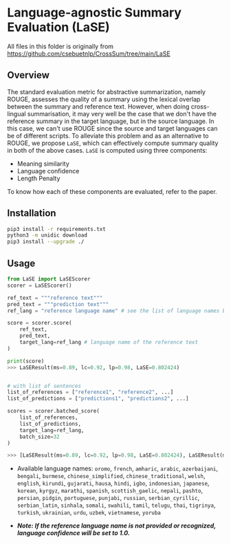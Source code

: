 # Language-agnostic Summary Evaluation (LaSE)

All files in this folder is originally from https://github.com/csebuetnlp/CrossSum/tree/main/LaSE

## Overview

The standard evaluation metric for abstractive summarization, namely ROUGE, assesses the quality of a summary using the lexical overlap between the summary and reference text. However, when doing cross-lingual summarisation, it may very well be the case that we don't have the reference summary in the target language, but in the source language. In this case, we can't use ROUGE since the source and target languages can be of different scripts. To alleviate this problem and as an alternative to ROUGE, we propose `LaSE`, which can effectively compute summary quality in both of the above cases. `LaSE` is computed using three components:

* Meaning similarity
* Language confidence
* Length Penalty

To know how each of these components are evaluated, refer to the paper.

## Installation

```bash
pip3 install -r requirements.txt
python3 -m unidic download
pip3 install --upgrade ./
```

## Usage

```python
from LaSE import LaSEScorer 
scorer = LaSEScorer()

ref_text = """reference text"""
pred_text = """prediction text"""
ref_lang = "reference language name" # see the list of language names below

score = scorer.score(
    ref_text,
    pred_text,
    target_lang=ref_lang # language name of the reference text
)

print(score)
>>> LaSEResult(ms=0.89, lc=0.92, lp=0.98, LaSE=0.802424)


# with list of sentences
list_of_references = ["reference1", "reference2", ...]
list_of_predictions = ["predictions1", "predictions2", ...]

scores = scorer.batched_score(
    list_of_references,
    list_of_predictions,
    target_lang=ref_lang,
    batch_size=32
)

>>> [LaSEResult(ms=0.89, lc=0.92, lp=0.98, LaSE=0.802424), LaSEResult(ms=0.89, lc=0.92, lp=0.98, LaSE=0.802424), ...] 

```

* Available language names: `oromo`, `french`, `amharic`, `arabic`, `azerbaijani`, `bengali`, `burmese`, `chinese_simplified`, `chinese_traditional`, `welsh`, `english`, `kirundi`, `gujarati`, `hausa`, `hindi`, `igbo`, `indonesian`, `japanese`, `korean`, `kyrgyz`, `marathi`, `spanish`, `scottish_gaelic`, `nepali`, `pashto`, `persian`, `pidgin`, `portuguese`, `punjabi`, `russian`, `serbian_cyrillic`, `serbian_latin`, `sinhala`, `somali`, `swahili`, `tamil`, `telugu`, `thai`, `tigrinya`, `turkish`, `ukrainian`, `urdu`, `uzbek`, `vietnamese`, `yoruba`
  

* ***Note: If the reference language name is not provided or recognized, language confidence will be set to 1.0.***
